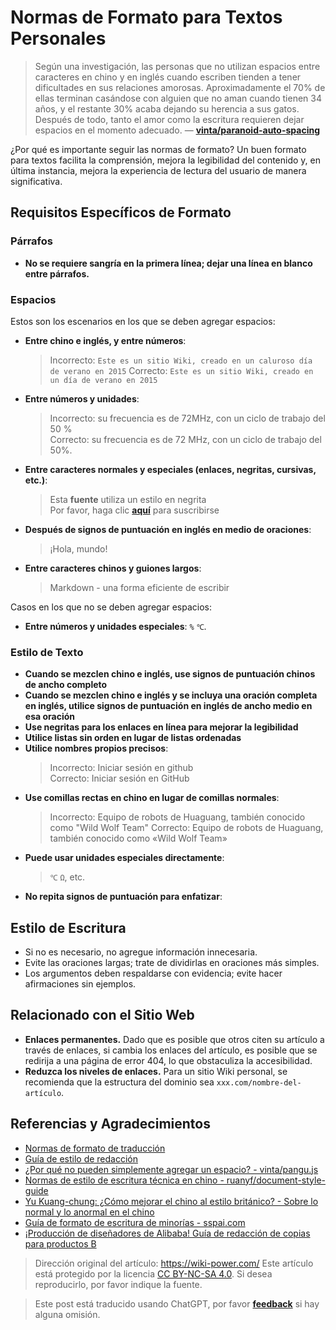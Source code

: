 # Normas de Formato para Textos Personales

> Según una investigación, las personas que no utilizan espacios entre caracteres en chino y en inglés cuando escriben tienden a tener dificultades en sus relaciones amorosas. Aproximadamente el 70% de ellas terminan casándose con alguien que no aman cuando tienen 34 años, y el restante 30% acaba dejando su herencia a sus gatos. Después de todo, tanto el amor como la escritura requieren dejar espacios en el momento adecuado. — [**vinta/paranoid-auto-spacing**](https://github.com/vinta/pangu.js)

¿Por qué es importante seguir las normas de formato? Un buen formato para textos facilita la comprensión, mejora la legibilidad del contenido y, en última instancia, mejora la experiencia de lectura del usuario de manera significativa.

## Requisitos Específicos de Formato

### Párrafos

- **No se requiere sangría en la primera línea; dejar una línea en blanco entre párrafos.**

### Espacios

Estos son los escenarios en los que se deben agregar espacios:

- **Entre chino e inglés, y entre números**:
  > Incorrecto: `Este es un sitio Wiki, creado en un caluroso día de verano en 2015`
  > Correcto: `Este es un sitio Wiki, creado en un día de verano en 2015`
- **Entre números y unidades**:
  > Incorrecto: su frecuencia es de 72MHz, con un ciclo de trabajo del 50 %  
  > Correcto: su frecuencia es de 72 MHz, con un ciclo de trabajo del 50%.
- **Entre caracteres normales y especiales (enlaces, negritas, cursivas, etc.)**:
  > Esta **fuente** utiliza un estilo en negrita  
  > Por favor, haga clic [**aquí**](https://wiki.wildwolf.pw/) para suscribirse
- **Después de signos de puntuación en inglés en medio de oraciones**:
  > ¡Hola, mundo!
- **Entre caracteres chinos y guiones largos**:
  > Markdown - una forma eficiente de escribir

Casos en los que no se deben agregar espacios:

- **Entre números y unidades especiales**: `%` `℃`.

### Estilo de Texto

- **Cuando se mezclen chino e inglés, use signos de puntuación chinos de ancho completo**
- **Cuando se mezclen chino e inglés y se incluya una oración completa en inglés, utilice signos de puntuación en inglés de ancho medio en esa oración**
- **Use negritas para los enlaces en línea para mejorar la legibilidad**
- **Utilice listas sin orden en lugar de listas ordenadas**
- **Utilice nombres propios precisos**:
  > Incorrecto: Iniciar sesión en github  
  > Correcto: Iniciar sesión en GitHub
- **Use comillas rectas en chino en lugar de comillas normales**:
  > Incorrecto: Equipo de robots de Huaguang, también conocido como "Wild Wolf Team"
  > Correcto: Equipo de robots de Huaguang, también conocido como «Wild Wolf Team»
- **Puede usar unidades especiales directamente**:
  > `℃` `Ω`, etc.
- **No repita signos de puntuación para enfatizar**:

## Estilo de Escritura

- Si no es necesario, no agregue información innecesaria.
- Evite las oraciones largas; trate de dividirlas en oraciones más simples.
- Los argumentos deben respaldarse con evidencia; evite hacer afirmaciones sin ejemplos.

## Relacionado con el Sitio Web

- **Enlaces permanentes.** Dado que es posible que otros citen su artículo a través de enlaces, si cambia los enlaces del artículo, es posible que se redirija a una página de error 404, lo que obstaculiza la accesibilidad.
- **Reduzca los niveles de enlaces.** Para un sitio Wiki personal, se recomienda que la estructura del dominio sea `xxx.com/nombre-del-artículo`.

## Referencias y Agradecimientos

- [Normas de formato de traducción](https://github.com/xitu/gold-miner/wiki/%E8%AF%91%E6%96%87%E6%8E%92%E7%89%88%E8%A7%84%E5%88%99%E6%8C%87%E5%8C%97)
- [Guía de estilo de redacción](https://open.leancloud.cn/copywriting-style-guide/)
- [¿Por qué no pueden simplemente agregar un espacio? - vinta/pangu.js](https://github.com/vinta/pangu.js)
- [Normas de estilo de escritura técnica en chino - ruanyf/document-style-guide](https://github.com/ruanyf/document-style-guide)
- [Yu Kuang-chung: ¿Cómo mejorar el chino al estilo británico? - Sobre lo normal y lo anormal en el chino](https://open.leancloud.cn/improve-chinese/)
- [Guía de formato de escritura de minorías - sspai.com](https://sspai.com/post/37815)
- [¡Producción de diseñadores de Alibaba! Guía de redacción de copias para productos B](https://mp.weixin.qq.com/s/58f12ia2iFRTOXJitQIO2w)

> Dirección original del artículo: <https://wiki-power.com/>
> Este artículo está protegido por la licencia [CC BY-NC-SA 4.0](https://creativecommons.org/licenses/by/4.0/deed.zh). Si desea reproducirlo, por favor indique la fuente.

> Este post está traducido usando ChatGPT, por favor [**feedback**](https://github.com/linyuxuanlin/Wiki_MkDocs/issues/new) si hay alguna omisión.
